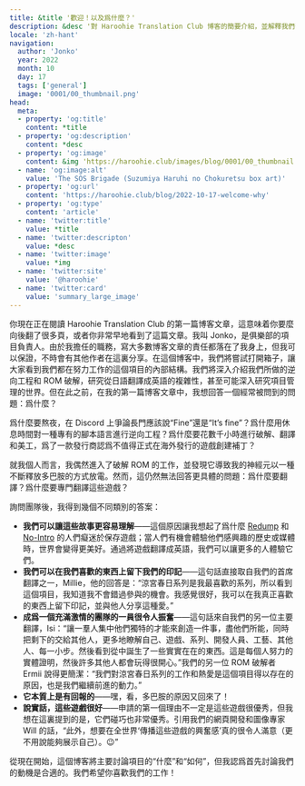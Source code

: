 ```yaml
---
title: &title '歡迎！以及爲什麼？'
description: &desc '對 Haroohie Translation Club 博客的簡要介紹，並解釋我們翻譯涼宮春日遊戲的動機。'
locale: 'zh-hant'
navigation:
  author: 'Jonko'
  year: 2022
  month: 10
  day: 17
  tags: ['general']
  image: '0001/00_thumbnail.png'
head:
  meta:
  - property: 'og:title'
    content: *title
  - property: 'og:description'
    content: *desc
  - property: 'og:image'
    content: &img 'https://haroohie.club/images/blog/0001/00_thumbnail.png'
  - name: 'og:image:alt'
    value: 'The SOS Brigade (Suzumiya Haruhi no Chokuretsu box art)'
  - property: 'og:url'
    content: 'https://haroohie.club/blog/2022-10-17-welcome-why'
  - property: 'og:type'
    content: 'article'
  - name: 'twitter:title'
    value: *title
  - name: 'twitter:descripton'
    value: *desc
  - name: 'twitter:image'
    value: *img
  - name: 'twitter:site'
    value: '@haroohie'
  - name: 'twitter:card'
    value: 'summary_large_image'
---
```


你現在正在閱讀 Haroohie Translation Club 的第一篇博客文章，這意味着你要麼向後翻了很多頁，或者你非常早地看到了這篇文章。我叫 Jonko，是俱樂部的項目負責人。由於我擔任的職務，寫大多數博客文章的責任都落在了我身上，但我可以保證，不時會有其他作者在這裏分享。在這個博客中，我們將嘗試打開箱子，讓大家看到我們都在努力工作的這個項目的內部結構。我們將深入介紹我們所做的逆向工程和 ROM 破解，研究從日語翻譯成英語的複雜性，甚至可能深入研究項目管理的世界。但在此之前，在我的第一篇博客文章中，我想回答一個經常被問到的問題：爲什麼？

爲什麼要熬夜，在 Discord 上爭論長門應該說“Fine”還是“It’s fine”？爲什麼用休息時間對一種專有的腳本語言進行逆向工程？爲什麼要花數千小時進行破解、翻譯和美工，爲了一款發行商認爲不值得正式在海外發行的遊戲創建補丁？

就我個人而言，我偶然進入了破解 ROM 的工作，並發現它導致我的神經元以一種不斷釋放多巴胺的方式放電。然而，這仍然無法回答更具體的問題：爲什麼要翻譯？爲什麼要專門翻譯這些遊戲？

詢問團隊後，我得到幾個不同類別的答案：

* **我們可以讓這些故事更容易理解**——這個原因讓我想起了爲什麼 [Redump](http://redump.org/) 和 [No-Intro](https://no-intro.org/) 的人們癡迷於保存遊戲；當人們有機會體驗他們感興趣的歷史或媒體時，世界會變得更美好。通過將遊戲翻譯成英語，我們可以讓更多的人體驗它們。
* **我們可以在我們喜歡的東西上留下我們的印記**——這句話直接取自我們的首席翻譯之一，Millie，他的回答是：“涼宮春日系列是我最喜歡的系列，所以看到這個項目，我知道我不會錯過參與的機會。我感覺很好，我可以在我真正喜歡的東西上留下印記，並與他人分享這種愛。”
* **成爲一個充滿激情的團隊的一員很令人振奮**——這句話來自我們的另一位主要翻譯，Isi：“讓一羣人集中他們獨特的才能來創造一件事，盡他們所能，同時把剩下的交給其他人，更多地瞭解自己、遊戲、系列、開發人員、工藝、其他人、每一小步。然後看到從中誕生了一些實實在在的東西。這是每個人努力的實體證明，然後許多其他人都會玩得很開心。”我們的另一位 ROM 破解者 Ermii 說得更簡潔：“我們對涼宮春日系列的工作和熱愛是這個項目得以存在的原因，也是我們繼續前進的動力。”
* **它本質上是有回報的**——嘿，看，多巴胺的原因又回來了！
* **說實話，這些遊戲很好**——申請的第一個理由不一定是這些遊戲很優秀，但我想在這裏提到的是，它們碰巧也非常優秀。引用我們的網頁開發和圖像專家 Will 的話，“此外，想要在全世界‘傳播這些遊戲的興奮感’真的很令人滿意（更不用說能夠展示自己）。😉”

從現在開始，這個博客將主要討論項目的“什麼”和“如何”，但我認爲首先討論我們的動機是合適的。我們希望你喜歡我們的工作！